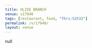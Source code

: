 ```yaml
---
title: OLIVE BRANCH
venue: v17940
tags: [restaurant, food, "fhrs:52532"]
permalink: /v/17940/
layout: venue
---
```

null